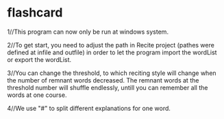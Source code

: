 # flashcard
1//This program can now only be run at windows system.

2//To get start, you need to adjust the path in Recite project (pathes were defined at infile and outfile) in order to let the program import the wordList or export the wordList.

3//You can change the threshold, to which reciting style will change when the number of remnant words decreased. The remnant words at the threshold number will shuffle endlessly, untill you can remember all the words at one course.

4//We use "#" to split different explanations for one word.
